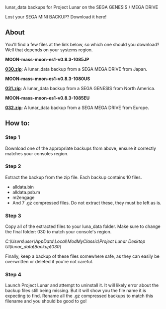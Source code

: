 lunar_data backups for Project Lunar on the SEGA GENESIS / MEGA DRIVE

Lost your SEGA MINI BACKUP? Download it here!

## About

You'll find a few files at the link below, so which one should you download?
Well that depends on your systems region.

**MOON-mass-moon-es1-v0.8.3-1085JP**

**[030.zip](https://mega.nz/folder/pmxjHKbY#rmjfHdtLTmPEil1cTmf97Q/file/snxznYJR)**: A lunar_data backup from a SEGA MEGA DRIVE from Japan.

**MOON-mass-moon-es1-v0.8.3-1080US**

**[031.zip](https://mega.nz/folder/pmxjHKbY#rmjfHdtLTmPEil1cTmf97Q/file/NzwRmQDT)**: A lunar_data backup from a SEGA GENESIS from North America.

**MOON-mass-moon-es1-v0.8.3-1085EU**

**[032.zip](https://mega.nz/folder/pmxjHKbY#rmjfHdtLTmPEil1cTmf97Q/file/MyI0HCoJ)**: A lunar_data backup from a SEGA MEGA DRIVE from Europe.

## How to:

### Step 1

Download one of the appropriate backups from above, ensure it correctly matches your consoles region.

### Step 2

Extract the backup from the zip file. Each backup contains 10 files.

- alldata.bin
- alldata.psb.m
- m2engage
- And 7 .gz compressed files. Do not extract these, they must be left as is.

### Step 3

Copy all of the extracted files to your luna_data folder. Make sure to change the final folder: 030 to match your console's region.

*C:\Users\user\AppData\Local\ModMyClassic\Project Lunar Desktop UI\lunar_data\Backup\030\\*

Finally, keep a backup of these files somewhere safe, as they can easily be overwritten or deleted if you're not careful.

### Step 4

Launch Project Lunar and attempt to uninstall it. It will likely error about the backup files still being missing. But it will show you the file name it is expecting to find. Rename all the .gz compressed backups to match this filename and you should be good to go!

